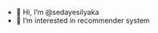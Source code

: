 - 👋 Hi, I’m @sedayesilyaka
- 👀 I’m interested in recommender system



<!---
sedayesilyaka/sedayesilyaka is a ✨ special ✨ repository because its `README.md` (this file) appears on your GitHub profile.
You can click the Preview link to take a look at your changes.
--->
